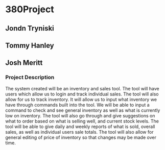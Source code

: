 # 380Project

## Jondn Tryniski
## Tommy Hanley
## Josh Meritt

### Project Description
The system created will be an inventory and sales tool. The tool will have users which allow us to login and track individual sales. 
The tool will also allow for us to track inventory. It will allow us to input what inventory we have through commands built into the tool. We will be able to input a command to check and see general inventory as well as what is currently low on inventory. The tool will also go through and give suggestions on what to order based on what is selling well, and current stock levels. The tool will be able to give daily and weekly reports of what is sold, overall sales, as well as individual users sale totals. The tool will also allow for general editing of price of inventory so that changes may be made over time.
